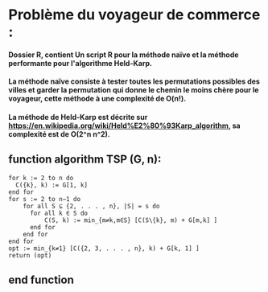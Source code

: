# Problème du voyageur de commerce :
#### Dossier R, contient Un script R pour la méthode naïve et la méthode performante pour l'algorithme Held-Karp.
#### La méthode naïve consiste à tester toutes les permutations possibles des villes et garder la permutation qui donne le chemin le moins chère pour le voyageur, cette méthode à une complexité de O(n!).

#### La méthode de Held-Karp est décrite sur https://en.wikipedia.org/wiki/Held%E2%80%93Karp_algorithm, sa complexité est de O(2^n n^2).

## function algorithm TSP (G, n):
    for k := 2 to n do 
      C({k}, k) := G[1, k] 
    end for 
    for s := 2 to n−1 do 
        for all S ⊆ {2, . . . , n}, |S| = s do 
          for all k ∈ S do 
              C(S, k) := min_{m≠k,m∈S} [C(S\{k}, m) + G[m,k] ]
          end for 
        end for 
    end for 
    opt := min_{k≠1} [C({2, 3, . . . , n}, k) + G[k, 1] ] 
    return (opt) 
## end function 
